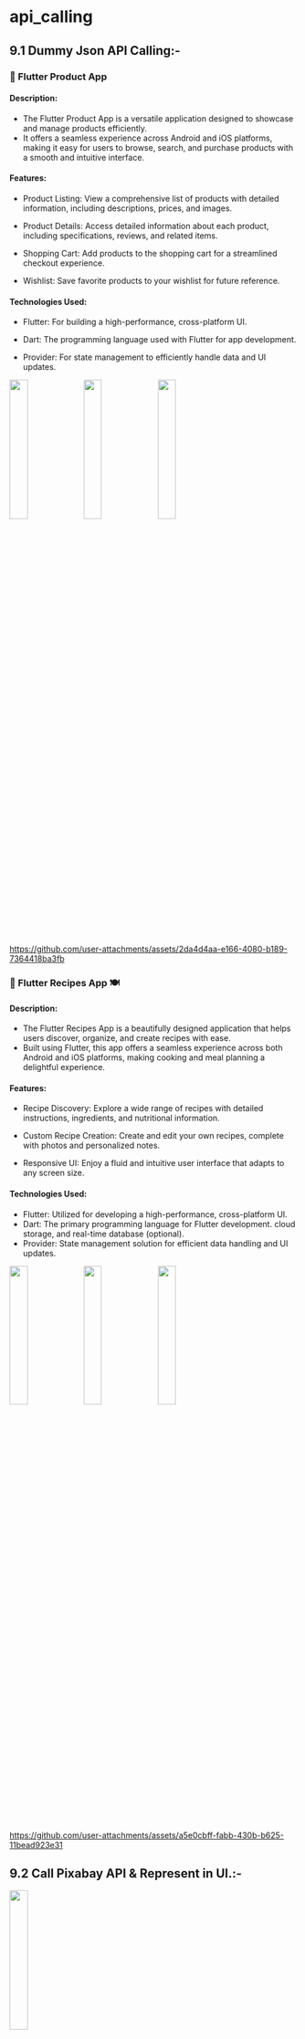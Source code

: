 # api_calling

## 9.1 Dummy Json API Calling:-

### 🛒 Flutter Product App

#### Description:

- The Flutter Product App is a versatile application designed to showcase and manage products efficiently. 
- It offers a seamless experience across Android and iOS platforms, making it easy for users to browse, search, and purchase products with a smooth and intuitive interface.

#### Features:

- Product Listing: View a comprehensive list of products with detailed information, including descriptions, prices, and images.

- Product Details: Access detailed information about each product, including specifications, reviews, and related items.
- Shopping Cart: Add products to the shopping cart for a streamlined checkout experience.

- Wishlist: Save favorite products to your wishlist for future reference.

#### Technologies Used:

- Flutter: For building a high-performance, cross-platform UI.
- Dart: The programming language used with Flutter for app development.

- Provider: For state management to efficiently handle data and UI updates.

<p>
  <img src = "https://github.com/user-attachments/assets/76b47842-2d0c-48d9-acd8-12a7d94fc4da" height = 25% width = 25% >
  <img src = "https://github.com/user-attachments/assets/00bf953e-1ff6-41d8-9edd-6f0b63cea0fc" height = 25% width = 25% >
  <img src = "https://github.com/user-attachments/assets/2989a4cb-3c57-4dfa-bbb8-4b84e8221fe5" height = 25% width = 25% >
</p>


https://github.com/user-attachments/assets/2da4d4aa-e166-4080-b189-7364418ba3fb


 ### 🍲 Flutter Recipes App 🍽️

####  Description:

- The Flutter Recipes App is a beautifully designed application that helps users discover, organize, and create recipes with ease.
 - Built using Flutter, this app offers a seamless experience across both Android and iOS platforms, making cooking and meal planning a delightful experience.

#### Features:

- Recipe Discovery: Explore a wide range of recipes with detailed instructions, ingredients, and nutritional information.

- Custom Recipe Creation: Create and edit your own recipes, complete with photos and personalized notes.

- Responsive UI: Enjoy a fluid and intuitive user interface that adapts to any screen size.

#### Technologies Used:

- Flutter: Utilized for developing a high-performance, cross-platform UI.
- Dart: The primary programming language for Flutter development.
cloud storage, and real-time database (optional).
- Provider: State management solution for efficient data handling and UI updates.


<p>
  <img src = "https://github.com/user-attachments/assets/62317dd1-87db-4f11-9dcb-4ba09ae61751" height = 25% width = 25% >
  <img src = "https://github.com/user-attachments/assets/c9e34a2b-6316-42f4-be21-3e50376556b0" height = 25% width = 25% >
  <img src = "https://github.com/user-attachments/assets/ba068993-5afb-4168-95cd-58a7318d446e" height = 25% width = 25% >
</p>

https://github.com/user-attachments/assets/a5e0cbff-fabb-430b-b625-11bead923e31



## 9.2 Call Pixabay API & Represent in UI.:-

<p>
  <img src = "https://github.com/user-attachments/assets/f7de51f1-a9f8-4d95-ab2a-59fd55869e89" height = 25% width = 25% >
 
</p>

https://github.com/user-attachments/assets/0fb14e9f-6e7f-4b95-af84-be3a84574883

## Async wallpaper  :-
```dart
dependencies:
  async_wallpaper: ^2.0.0

  pub get

  import 'package:async_wallpaper/async_wallpaper.dart';

  
```

```dart
String result;
var file = await DefaultCacheManager().getSingleFile(url);
// Platform messages may fail, so we use a try/catch PlatformException.
try {
    result = await AsyncWallpaper.setWallpaperFromFile(
    filePath: file.path,
    wallpaperLocation: AsyncWallpaper.HOME_SCREEN,
    goToHome: goToHome,
    toastDetails: ToastDetails.success(),
    errorToastDetails: ToastDetails.error(),
    )
        ? 'Wallpaper set'
        : 'Failed to get wallpaper.';
} on PlatformException {
    result = 'Failed to get wallpaper.';
}

```
<p>
  <img src = "https://github.com/user-attachments/assets/fd270040-6be1-490f-8248-2d3b297c40d1" height = 25% width = 25% >
  <img src = "https://github.com/user-attachments/assets/3cd7a6aa-2ff2-4065-9a8b-564afc77cdf6" height = 25% width = 25% >
  <img src = "https://github.com/user-attachments/assets/da472894-0bcd-4094-8878-190f97c595c6" height = 25% width = 25% >
</p>





https://github.com/user-attachments/assets/a2f94761-c4bc-4b83-8e6c-7a0bac7bf80a










